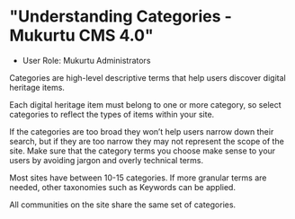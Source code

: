 # "Understanding Categories - Mukurtu CMS 4.0" 

- User Role: Mukurtu Administrators 

Categories are high-level descriptive terms that help users discover digital heritage items. 

Each digital heritage item must belong to one or more category, so select categories to reflect the types of items within your site.  

If the categories are too broad they won’t help users narrow down their search, but if they are too narrow they may not represent the scope of the site. Make sure that the category terms you choose make sense to your users by avoiding jargon and overly technical terms. 

Most sites have between 10-15 categories. If more granular terms are needed, other taxonomies such as Keywords can be applied. 

All communities on the site share the same set of categories.  